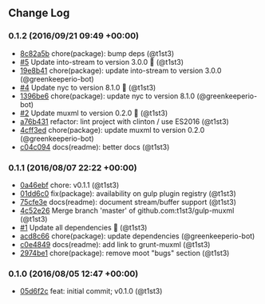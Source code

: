 ## Change Log

### 0.1.2 (2016/09/21 09:49 +00:00)
- [8c82a5b](https://github.com/t1st3/gulp-muxml/commit/8c82a5bbf6b98db31be55fbc9203e07a614cd1cb) chore(package): bump deps (@t1st3)
- [#5](https://github.com/t1st3/gulp-muxml/pull/5) Update into-stream to version 3.0.0 🚀 (@t1st3)
- [19e8b41](https://github.com/t1st3/gulp-muxml/commit/19e8b41102327b5bdaa5db1208c0444ab3341daf) chore(package): update into-stream to version 3.0.0 (@greenkeeperio-bot)
- [#4](https://github.com/t1st3/gulp-muxml/pull/4) Update nyc to version 8.1.0 🚀 (@t1st3)
- [1396be6](https://github.com/t1st3/gulp-muxml/commit/1396be644a1b23c58eab428b0faeac7ebb7b943b) chore(package): update nyc to version 8.1.0 (@greenkeeperio-bot)
- [#2](https://github.com/t1st3/gulp-muxml/pull/2) Update muxml to version 0.2.0 🚀 (@t1st3)
- [a76b431](https://github.com/t1st3/gulp-muxml/commit/a76b4315d244dc9dca291ee94acb1e9dae08bc08) refactor: lint project with clinton / use ES2016 (@t1st3)
- [4cff3ed](https://github.com/t1st3/gulp-muxml/commit/4cff3ed8d93444745f0822f95eeae42b63edd4eb) chore(package): update muxml to version 0.2.0 (@greenkeeperio-bot)
- [c04c094](https://github.com/t1st3/gulp-muxml/commit/c04c094c0426ff4d8ae8e73712691f008a641185) docs(readme): better docs (@t1st3)

### 0.1.1 (2016/08/07 22:22 +00:00)
- [0a46ebf](https://github.com/t1st3/gulp-muxml/commit/0a46ebfe00fe460838ee344382a70e0b1c3e9f56) chore: v0.1.1 (@t1st3)
- [01dd6c0](https://github.com/t1st3/gulp-muxml/commit/01dd6c0a1c4a774fcab39b04daee0e0c5bdd1eeb) fix(package): availability on gulp plugin registry (@t1st3)
- [75cfe3e](https://github.com/t1st3/gulp-muxml/commit/75cfe3e6fa6661baedb75c1188d1925093604f2f) docs(readme): document stream/buffer support (@t1st3)
- [4c52e26](https://github.com/t1st3/gulp-muxml/commit/4c52e26e80bac5546688458937f10456b5a64d49) Merge branch 'master' of github.com:t1st3/gulp-muxml (@t1st3)
- [#1](https://github.com/t1st3/gulp-muxml/pull/1) Update all dependencies 🌴 (@t1st3)
- [acd8c66](https://github.com/t1st3/gulp-muxml/commit/acd8c665b3fbc18ec3064aff33a102114e33f451) chore(package): update dependencies (@greenkeeperio-bot)
- [c0e4849](https://github.com/t1st3/gulp-muxml/commit/c0e4849127f86551f173d42bd163c506fd781222) docs(readme): add link to grunt-muxml (@t1st3)
- [2974be1](https://github.com/t1st3/gulp-muxml/commit/2974be1caec1ad911e541b2af55d3ba4f4a47190) chore(package): remove moot "bugs" section (@t1st3)

### 0.1.0 (2016/08/05 12:47 +00:00)
- [05d6f2c](https://github.com/t1st3/gulp-muxml/commit/05d6f2c41bda787b5308eeaf9f579a8b5c236cbd) feat: initial commit; v0.1.0 (@t1st3)
